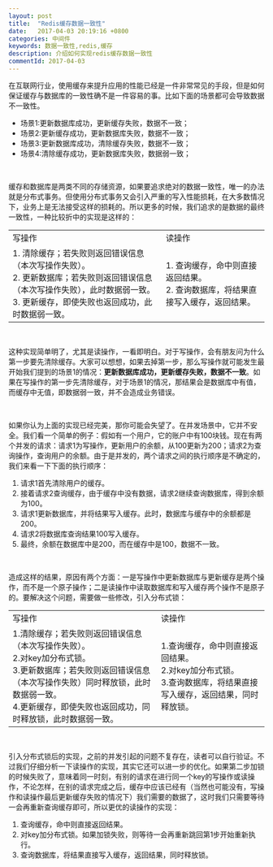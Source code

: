```yaml
---
layout: post
title:  "Redis缓存数据一致性"
date:   2017-04-03 20:19:16 +0800
categories: 中间件
keywords: 数据一致性,redis,缓存
description: 介绍如何实现redis缓存数据一致性
commentId: 2017-04-03
---
```


在互联网行业，使用缓存来提升应用的性能已经是一件非常常见的手段，但是如何保证缓存与数据库的一致性确不是一件容易的事。比如下面的场景都可会导致数据不一致性。

* 场景1:更新数据库成功，更新缓存失败，数据不一致；
* 场景2:更新缓存成功，更新数据库失败，数据不一致；
* 场景3:更新数据库成功，清除缓存失败，数据不一致；
* 场景4:清除缓存成功，更新数据库失败，数据弱一致；

<br/>

缓存和数据库是两类不同的存储资源，如果要追求绝对的数据一致性，唯一的办法就是分布式事务。但使用分布式事务又会引入严重的写入性能损耗，在大多数情况下，业务上是无法接受这样的损耗的。所以更多的时候，我们追求的是数据的最终一致性，一种比较折中的实现是这样的：

<div class="row">
<div class="col-sm-12">
<table class="table table-bordered table-condensed table-striped text-center">
<tr class="info"><td>写操作</td><td>读操作</td></tr>
<tr align="left">
<td>
1. 清除缓存；若失败则返回错误信息（本次写操作失败）。<br/>
2. 更新数据库；若失败则返回错误信息（本次写操作失败），此时数据弱一致。<br/>
3. 更新缓存，即使失败也返回成功，此时数据弱一致。
</td>
<td>
1. 查询缓存，命中则直接返回结果。<br/>
2. 查询数据库，将结果直接写入缓存，返回结果。
</td></tr>
</table>
</div>
</div>

<br/>

这种实现简单明了，尤其是读操作，一看即明白。对于写操作，会有朋友问为什么第一步要先清除缓存。大家可以想想，如果去掉第一步，那么写操作就可能发生最开始我们提到的场景1的情况：**更新数据库成功，更新缓存失败，数据不一致**。如果在写操作的第一步先清除缓存，对于场景1的情况，那结果会是数据库中有值，而缓存中无值，即数据弱一致，并不会造成业务错误。

<br/>

如果你认为上面的实现已经完美，那你可能会失望了。在并发场景中，它并不安全。我们看一个简单的例子：假如有一个用户，它的账户中有100块钱。现在有两个并发的请求：请求1为写操作，更新用户的余额，从100更新为200；请求2为查询操作，查询用户的余额。由于是并发的，两个请求之间的执行顺序是不确定的，我们来看一下下面的执行顺序：

1. 请求1首先清除用户的缓存。
2. 接着请求2查询缓存，由于缓存中没有数据，请求2继续查询数据库，得到余额为100。
3. 请求1更新数据库，并将结果写入缓存。此时，数据库与缓存中的余额都是200。
4. 请求2将数据库查询结果100写入缓存。
5. 最终，余额在数据库中是200，而在缓存中是100，数据不一致。

<br/>

造成这样的结果，原因有两个方面：一是写操作中更新数据库与更新缓存是两个操作，而不是一个原子操作；二是读操作中读取数据库和写入缓存两个操作不是原子的。要解决这个问题，需要做一些修改，引入分布式锁：

<div class="row">
<div class="col-sm-12">
<table class="table table-bordered table-condensed table-striped text-center">
<tr class="info"><td>写操作</td><td>读操作</td></tr>
<tr align="left">
<td>
1.清除缓存；若失败则返回错误信息（本次写操作失败）。<br/>
2.对key加分布式锁。<br/>
3.更新数据库；若失败则返回错误信息（本次写操作失败）同时释放锁，此时数据弱一致。<br/>
4.更新缓存，即使失败也返回成功，同时释放锁，此时数据弱一致。
</td>
<td>
1.查询缓存，命中则直接返回结果。<br/>
2.对key加分布式锁。<br/>
3.查询数据库，将结果直接写入缓存，返回结果，同时释放锁。
</td></tr>
</table>
</div>
</div>

<br/>

引入分布式锁后的实现，之前的并发引起的问题不复存在，读者可以自行验证。不过我们仔细分析一下读操作的实现，其实它还可以进一步的优化。如果第二步加锁的时候失败了，意味着同一时刻，有别的请求在进行同一个key的写操作或读操作，不论怎样，在别的请求完成之后，缓存中应该已经有（当然也可能没有，写操作和读操作最后更新缓存失败的情况下）我们需要的数据了，这时我们只需要等待一会再重新查询缓存即可，所以更优的读操作的实现：

1. 查询缓存，命中则直接返回结果。
2. 对key加分布式锁。如果加锁失败，则等待一会再重新跳回第1步开始重新执行。
3. 查询数据库，将结果直接写入缓存，返回结果，同时释放锁。
